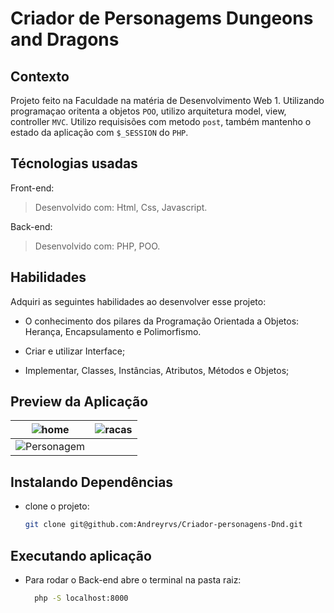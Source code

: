 # Criador de Personagems Dungeons and Dragons

## Contexto

Projeto feito na Faculdade na matéria de Desenvolvimento Web 1. Utilizando programaçao oritenta a objetos `POO`, utilizo arquitetura model, view, controller `MVC`. Utilizo requisisões com metodo `post`, também mantenho o estado da aplicação com `$_SESSION` do `PHP`.

<!-- 
> Utiliza a API []()
 -->

<!-- 
Colegas que contribuíram para a realização do projeto:

- [@colega1](https://github.com/ "github")
- [@colega2](https://github.com/ "github")
 -->

## Técnologias usadas
Front-end:
> Desenvolvido com: Html, Css, Javascript.

Back-end:
> Desenvolvido com: PHP, POO.

## Habilidades

Adquiri as seguintes habilidades ao desenvolver esse projeto:

- O conhecimento dos pilares da Programação Orientada a Objetos: Herança, Encapsulamento e Polimorfismo.

- Criar e utilizar Interface;

- Implementar, Classes, Instâncias, Atributos, Métodos e Objetos;

## Preview da Aplicação

| ![home](./images/front-home) | ![racas](./images/front-racas) |
| ----------- | ----------- | 
| ![Personagem](./images/front-personagem) | |

## Instalando Dependências

- clone o projeto:

  ```bash
  git clone git@github.com:Andreyrvs/Criador-personagens-Dnd.git
  ```

## Executando aplicação

- Para rodar o Back-end abre o terminal na pasta raiz:

  ```bash
    php -S localhost:8000
  ```


